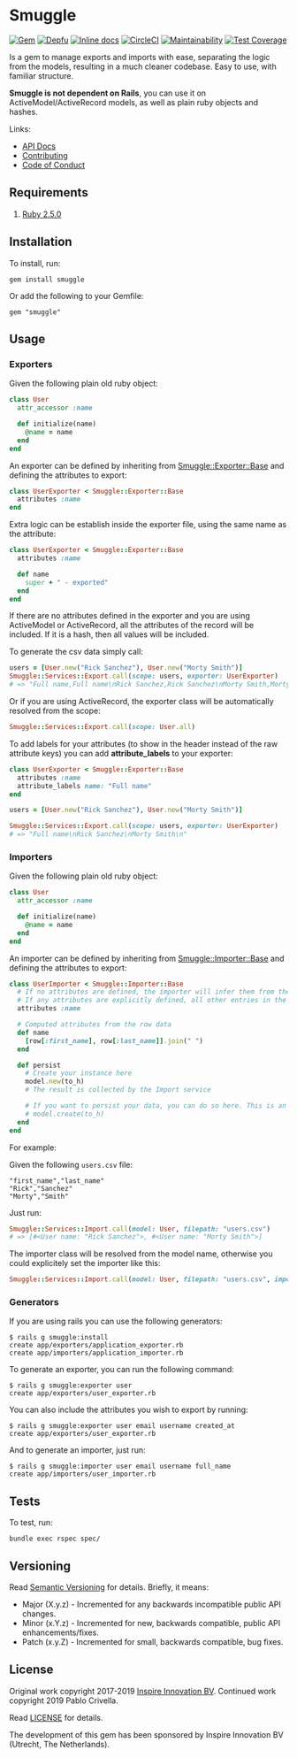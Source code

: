 # Smuggle

[![Gem](https://img.shields.io/gem/v/smuggle.svg?style=flat)](http://rubygems.org/gems/smuggle)
[![Depfu](https://badges.depfu.com/badges/6f2f73672eae4d603d6ae923164435e2/overview.svg)](https://depfu.com/github/InspireNL/smuggle?project=Bundler)
[![Inline docs](http://inch-ci.org/github/InspireNL/smuggle.svg?branch=master&style=shields)](http://inch-ci.org/github/InspireNL/smuggle)
[![CircleCI](https://circleci.com/gh/InspireNL/smuggle.svg?style=svg)](https://circleci.com/gh/InspireNL/smuggle)
[![Maintainability](https://api.codeclimate.com/v1/badges/cc59cfca7a9d29c18e12/maintainability)](https://codeclimate.com/github/InspireNL/smuggle/maintainability)
[![Test Coverage](https://api.codeclimate.com/v1/badges/cc59cfca7a9d29c18e12/test_coverage)](https://codeclimate.com/github/InspireNL/smuggle/test_coverage)

Is a gem to manage exports and imports with ease, separating the logic from the models, resulting in a much cleaner codebase. Easy to use, with familiar structure.

**Smuggle is not dependent on Rails**, you can use it on ActiveModel/ActiveRecord models, as well as plain ruby objects and hashes.

Links:

  - [API Docs](https://www.rubydoc.info/gems/smuggle)
  - [Contributing](https://github.com/InspireNL/smuggle/blob/master/CONTRIBUTING.md)
  - [Code of Conduct](https://github.com/InspireNL/smuggle/blob/master/CODE_OF_CONDUCT.md)

## Requirements

1. [Ruby 2.5.0](https://www.ruby-lang.org)

## Installation

To install, run:

```
gem install smuggle
```

Or add the following to your Gemfile:

```
gem "smuggle"
```

## Usage

### Exporters

Given the following plain old ruby object:

```ruby
class User
  attr_accessor :name

  def initialize(name)
    @name = name
  end
end
```

An exporter can be defined by inheriting from [Smuggle::Exporter::Base](lib/smuggle/exporter/base.rb) and defining the attributes to export:

```ruby
class UserExporter < Smuggle::Exporter::Base
  attributes :name
end
```

Extra logic can be establish inside the exporter file, using the same name as the attribute:

```ruby
class UserExporter < Smuggle::Exporter::Base
  attributes :name

  def name
    super + " - exported"
  end
end
```

If there are no attributes defined in the exporter and you are using ActiveModel or ActiveRecord, all the attributes of the record will be included.
If it is a hash, then all values will be included.

To generate the csv data simply call:

```ruby
users = [User.new("Rick Sanchez"), User.new("Morty Smith")]
Smuggle::Services::Export.call(scope: users, exporter: UserExporter)
# => "Full name,Full name\nRick Sanchez,Rick Sanchez\nMorty Smith,Morty Smith\n"
```

Or if you are using ActiveRecord, the exporter class will be automatically resolved from the scope:

```ruby
Smuggle::Services::Export.call(scope: User.all)
```

To add labels for your attributes (to show in the header instead of the raw attribute keys) you can add **attribute_labels** to your exporter:

``` ruby
class UserExporter < Smuggle::Exporter::Base
  attributes :name
  attribute_labels name: "Full name"
end

users = [User.new("Rick Sanchez"), User.new("Morty Smith")]

Smuggle::Services::Export.call(scope: users, exporter: UserExporter)
# => "Full name\nRick Sanchez\nMorty Smith\n"
```

### Importers

Given the following plain old ruby object:

```ruby
class User
  attr_accessor :name

  def initialize(name)
    @name = name
  end
end
```

An importer can be defined by inheriting from [Smuggle::Importer::Base](lib/smuggle/importer/base.rb) and defining the attributes to export:

```ruby
class UserImporter < Smuggle::Importer::Base
  # If no attributes are defined, the importer will infer them from the model's .attribute_names
  # If any attributes are explicitly defined, all other entries in the CSV are ignored
  attributes :name

  # Computed attributes from the row data
  def name
    [row[:first_name], row[:last_name]].join(" ")
  end

  def persist
    # Create your instance here
    model.new(to_h)
    # The result is collected by the Import service

    # If you want to persist your data, you can do so here. This is an example using ActiveRecord
    # model.create(to_h)
  end
end
```

For example:

Given the following `users.csv` file:

```
"first_name","last_name"
"Rick","Sanchez"
"Morty","Smith"
```

Just run:

```ruby
Smuggle::Services::Import.call(model: User, filepath: "users.csv")
# => [#<User name: "Rick Sanchez">, #<User name: "Morty Smith">]
```

The importer class will be resolved from the model name, otherwise you could explicitely set the importer like this:

```ruby
Smuggle::Services::Import.call(model: User, filepath: "users.csv", importer: UserImporter)
```

### Generators

If you are using rails you can use the following generators:

```
$ rails g smuggle:install
create app/exporters/application_exporter.rb
create app/importers/application_importer.rb
```

To generate an exporter, you can run the following command:

```
$ rails g smuggle:exporter user
create app/exporters/user_exporter.rb
```

You can also include the attributes you wish to export by running:

```
$ rails g smuggle:exporter user email username created_at
create app/exporters/user_exporter.rb
```

And to generate an importer, just run:

```
$ rails g smuggle:importer user email username full_name
create app/importers/user_importer.rb
```

## Tests

To test, run:

```
bundle exec rspec spec/
```

## Versioning

Read [Semantic Versioning](https://semver.org) for details. Briefly, it means:

- Major (X.y.z) - Incremented for any backwards incompatible public API changes.
- Minor (x.Y.z) - Incremented for new, backwards compatible, public API enhancements/fixes.
- Patch (x.y.Z) - Incremented for small, backwards compatible, bug fixes.

## License 
Original work copyright 2017-2019 [Inspire Innovation BV](https://inspire.nl).
Continued work copyright 2019 Pablo Crivella. 

Read [LICENSE](LICENSE) for details.

The development of this gem has been sponsored by Inspire Innovation BV (Utrecht, The Netherlands).
